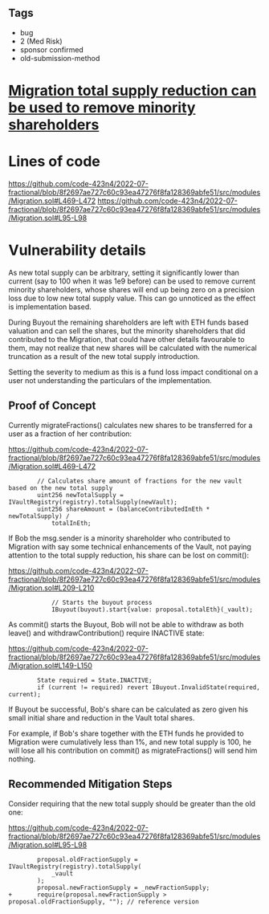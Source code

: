 ## Tags

- bug
- 2 (Med Risk)
- sponsor confirmed
- old-submission-method

# [Migration total supply reduction can be used to remove minority shareholders](https://github.com/code-423n4/2022-07-fractional-findings/issues/612) 

# Lines of code

https://github.com/code-423n4/2022-07-fractional/blob/8f2697ae727c60c93ea47276f8fa128369abfe51/src/modules/Migration.sol#L469-L472
https://github.com/code-423n4/2022-07-fractional/blob/8f2697ae727c60c93ea47276f8fa128369abfe51/src/modules/Migration.sol#L95-L98


# Vulnerability details

As new total supply can be arbitrary, setting it significantly lower than current (say to 100 when it was 1e9 before) can be used to remove current minority shareholders, whose shares will end up being zero on a precision loss due to low new total supply value. This can go unnoticed as the effect is implementation based.

During Buyout the remaining shareholders are left with ETH funds based valuation and can sell the shares, but the minority shareholders that did contributed to the Migration, that could have other details favourable to them, may not realize that new shares will be calculated with the numerical truncation as a result of the new total supply introduction.

Setting the severity to medium as this is a fund loss impact conditional on a user not understanding the particulars of the implementation.

## Proof of Concept

Currently migrateFractions() calculates new shares to be transferred for a user as a fraction of her contribution:

https://github.com/code-423n4/2022-07-fractional/blob/8f2697ae727c60c93ea47276f8fa128369abfe51/src/modules/Migration.sol#L469-L472

```solidity
        // Calculates share amount of fractions for the new vault based on the new total supply
        uint256 newTotalSupply = IVaultRegistry(registry).totalSupply(newVault);
        uint256 shareAmount = (balanceContributedInEth * newTotalSupply) /
            totalInEth;
```

If Bob the msg.sender is a minority shareholder who contributed to Migration with say some technical enhancements of the Vault, not paying attention to the total supply reduction, his share can be lost on commit():

https://github.com/code-423n4/2022-07-fractional/blob/8f2697ae727c60c93ea47276f8fa128369abfe51/src/modules/Migration.sol#L209-L210

```solidity
            // Starts the buyout process
            IBuyout(buyout).start{value: proposal.totalEth}(_vault);
```

As commit() starts the Buyout, Bob will not be able to withdraw as both leave() and withdrawContribution() require INACTIVE state:

https://github.com/code-423n4/2022-07-fractional/blob/8f2697ae727c60c93ea47276f8fa128369abfe51/src/modules/Migration.sol#L149-L150

```solidity
        State required = State.INACTIVE;
        if (current != required) revert IBuyout.InvalidState(required, current);
```

If Buyout be successful, Bob's share can be calculated as zero given his small initial share and reduction in the Vault total shares.

For example, if Bob's share together with the ETH funds he provided to Migration were cumulatively less than 1%, and new total supply is 100, he will lose all his contribution on commit() as migrateFractions() will send him nothing.

## Recommended Mitigation Steps

Consider requiring that the new total supply should be greater than the old one:

https://github.com/code-423n4/2022-07-fractional/blob/8f2697ae727c60c93ea47276f8fa128369abfe51/src/modules/Migration.sol#L95-L98

```solidity
        proposal.oldFractionSupply = IVaultRegistry(registry).totalSupply(
            _vault
        );
        proposal.newFractionSupply = _newFractionSupply;
+       require(proposal.newFractionSupply > proposal.oldFractionSupply, ""); // reference version
```

